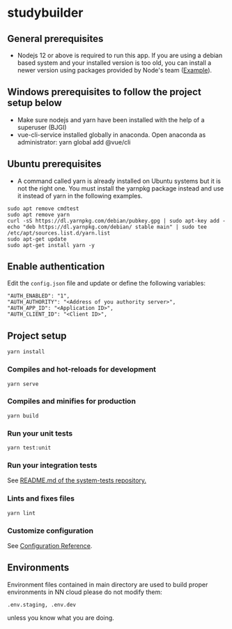 # studybuilder

## General prerequisites

- Nodejs 12 or above is required to run this app. If you are using a
  debian based system and your installed version is too old, you can
  install a newer version using packages provided by Node's team
  ([Example](https://computingforgeeks.com/how-to-install-node-js-on-ubuntu-debian/)).

## Windows prerequisites to follow the project setup below
- Make sure nodejs and yarn have been installed with the help of a
  superuser (BJGI)
- vue-cli-service installed globally in anaconda. Open anaconda as administrator: yarn global add @vue/cli

## Ubuntu prerequisites

- A command called yarn is already installed on Ubuntu systems but it
  is not the right one. You must install the yarnpkg package instead
  and use it instead of yarn in the following examples.

```
sudo apt remove cmdtest
sudo apt remove yarn
curl -sS https://dl.yarnpkg.com/debian/pubkey.gpg | sudo apt-key add -
echo "deb https://dl.yarnpkg.com/debian/ stable main" | sudo tee /etc/apt/sources.list.d/yarn.list
sudo apt-get update
sudo apt-get install yarn -y
```

## Enable authentication

Edit the ``config.json`` file and update or define the following variables:
```
"AUTH_ENABLED": "1",
"AUTH_AUTHORITY": "<Address of you authority server>",
"AUTH_APP_ID": "<Application ID>",
"AUTH_CLIENT_ID": "<Client ID>",
```

## Project setup
```
yarn install
```

### Compiles and hot-reloads for development
```
yarn serve
```

### Compiles and minifies for production
```
yarn build
```

### Run your unit tests
```
yarn test:unit
```

### Run your integration tests
See [README.md of the system-tests repository.](https://dev.azure.com/novonordiskit/Clinical-MDR/_git/system-tests)

### Lints and fixes files
```
yarn lint
```

### Customize configuration
See [Configuration Reference](https://cli.vuejs.org/config/).


## Environments
Environment files contained in main directory are used to build proper environments in NN cloud please do not modify them:

```
.env.staging, .env.dev
```

unless you know what you are doing.

